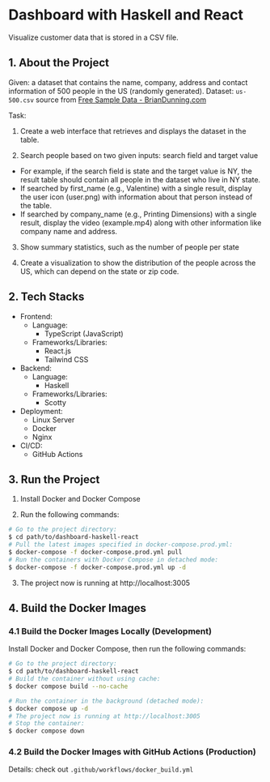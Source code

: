 # Dashboard with Haskell and React

Visualize customer data that is stored in a CSV file.


## 1. About the Project

Given: a dataset that contains the name, company, address and contact information of 500 people in the US (randomly generated).
Dataset: `us-500.csv` source from [Free Sample Data - BrianDunning.com](https://www.briandunning.com/sample-data/)

Task:

1. Create a web interface that retrieves and displays the dataset in the table.

2. Search people based on two given inputs: search field and target value
- For example, if the search field is state and the target value is NY, the result table should contain all people in the dataset who live in NY state.
- If searched by first_name (e.g., Valentine) with a single result, display the user icon (user.png) with information about that person instead of the table.
- If searched by company_name (e.g., Printing Dimensions) with a single result, display the video (example.mp4) along with other information like company name and address.

3. Show summary statistics, such as the number of people per state

4. Create a visualization to show the distribution of the people across the US, which can depend on the state or zip code.


## 2. Tech Stacks

- Frontend:
  - Language:
    - TypeScript (JavaScript)
  - Frameworks/Libraries:
    - React.js
    - Tailwind CSS
- Backend:
  - Language:
    - Haskell
  - Frameworks/Libraries:
    - Scotty
- Deployment:
    - Linux Server
    - Docker
    - Nginx
- CI/CD:
    - GitHub Actions

## 3. Run the Project

1. Install Docker and Docker Compose

2. Run the following commands:

```bash
# Go to the project directory:
$ cd path/to/dashboard-haskell-react
# Pull the latest images specified in docker-compose.prod.yml:
$ docker-compose -f docker-compose.prod.yml pull
# Run the containers with Docker Compose in detached mode:
$ docker-compose -f docker-compose.prod.yml up -d
```

3. The project now is running at http://localhost:3005


## 4. Build the Docker Images

### 4.1 Build the Docker Images Locally (Development)

Install Docker and Docker Compose, then run the following commands:

```bash
# Go to the project directory:
$ cd path/to/dashboard-haskell-react
# Build the container without using cache:
$ docker compose build --no-cache
```

```bash
# Run the container in the background (detached mode):
$ docker compose up -d
# The project now is running at http://localhost:3005
# Stop the container:
$ docker compose down
```

### 4.2 Build the Docker Images with GitHub Actions (Production)

Details: check out `.github/workflows/docker_build.yml`

